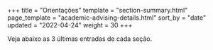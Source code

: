 +++
title = "Orientações"
template = "section-summary.html"
page_template = "academic-advising-details.html"
sort_by = "date"
updated = "2022-04-24"
weight = 30
+++

Veja abaixo as 3 últimas entradas de cada seção.
